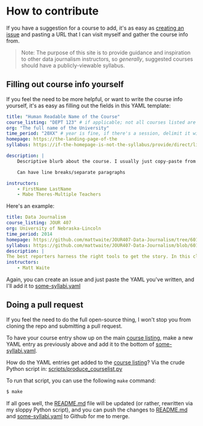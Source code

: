 # How to contribute

If you have a suggestion for a course to add, it's as easy as [creating an issue](https://github.com/dannguyen/journalism-syllabi/issues) and pasting a URL that I can visit myself and gather the course info from.

> Note: The purpose of this site is to provide guidance and inspiration to other data journalism instructors, so *generally*, suggested courses should have a publicly-viewable syllabus. 


## Filling out course info yourself

If you feel the need to be more helpful, or want to write the course info yourself, it's as easy as filling out the fields in this YAML template:

```yaml
title: "Human Readable Name of the Course"
course_listing: "DEPT 123" # if applicable; not all courses listed are from college
org: "The full name of the University"
time_period: "20XX" # year is fine, if there's a session, delimit it with a semicolon, e.g. Fall; 2019
homepage: https://the-landing-page-of-the
syllabus: https://if-the-homepage-is-not-the-syllabus/provide/direct/link/to/syllabus

description: |
    Descriptive blurb about the course. I usually just copy-paste from the catalog if possible.

    Can have line breaks/separate paragraphs

instructors:
    - FirstName LastName
    - Mabe Theres-Multiple Teachers
```

Here's an example:

```yaml
title: Data Journalism
course_listing: JOUR 407
org: University of Nebraska-Lincoln
time_period: 2014
homepage: https://github.com/mattwaite/JOUR407-Data-Journalism/tree/601b51dafb0690ff9679861258683d943449312e
syllabus: https://github.com/mattwaite/JOUR407-Data-Journalism/blob/601b51dafb0690ff9679861258683d943449312e/syllabus.md
description: |
The best reporters harness the right tools to get the story. In this class, we’ll use brainpower and software to look at raw data -- not summarized and already reported information -- to do investigative reporting. We’re going to get our hands dirty with spreadsheets, databases, maps, some basic stats and, time permitting, some stuff I’ll call “serious future s**t.” And in the end, we’ve got a project to produce. So buckle up and hold on.
instructors:
    - Matt Waite
```

Again, you can create an issue and just paste the YAML you've written, and I'll add it to [some-syllabi.yaml](some-syllabi.yaml)


## Doing a pull request

If you feel the need to do the full open-source thing, I won't stop you from cloning the repo and submitting a pull request.

To have your course entry show up on the main [course listing](README.md#table-courses), make a new YAML entry as previously above and add it to the bottom of [some-syllabi.yaml](some-syllabi.yaml). 

How do the YAML entries get added to the [course listing](README.md#table-courses)? Via the crude Python script in: [scripts/produce_courselist.py](scripts/produce_courselist.py)

To run that script, you can use the following `make` command:

```sh
$ make
```

If all goes well, the [README.md](README.md) file will be updated (or rather, rewritten via my sloppy Python script), and you can push the changes to [README.md](README.md) and [some-syllabi.yaml](some-syllabi.yaml) to Github for me to merge. 
